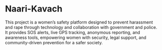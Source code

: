 # Naari-Kavach
This project is a women’s safety platform designed to prevent harassment and rape through technology and collaboration with government and police. It provides SOS alerts, live GPS tracking, anonymous reporting, and awareness tools, empowering women with security, legal support, and community-driven prevention for a safer society.
